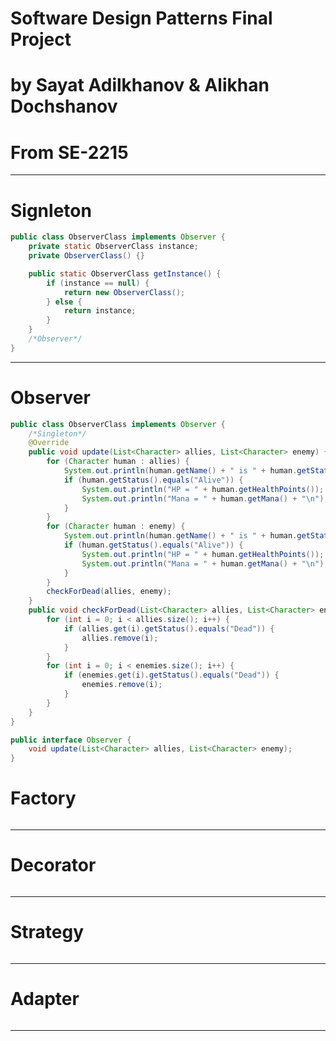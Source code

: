 # Software Design Patterns Final Project 
# by Sayat Adilkhanov & Alikhan Dochshanov
# From SE-2215

---

# Signleton

```java
public class ObserverClass implements Observer {
    private static ObserverClass instance;
    private ObserverClass() {}

    public static ObserverClass getInstance() {
        if (instance == null) {
            return new ObserverClass();
        } else {
            return instance;
        }
    }
    /*Observer*/
}
```

---

# Observer

```java
public class ObserverClass implements Observer {
    /*Singleton*/
    @Override
    public void update(List<Character> allies, List<Character> enemy) {
        for (Character human : allies) {
            System.out.println(human.getName() + " is " + human.getStatus());
            if (human.getStatus().equals("Alive")) {
                System.out.println("HP = " + human.getHealthPoints());
                System.out.println("Mana = " + human.getMana() + "\n");
            }
        }
        for (Character human : enemy) {
            System.out.println(human.getName() + " is " + human.getStatus());
            if (human.getStatus().equals("Alive")) {
                System.out.println("HP = " + human.getHealthPoints());
                System.out.println("Mana = " + human.getMana() + "\n");
            }
        }
        checkForDead(allies, enemy);
    }
    public void checkForDead(List<Character> allies, List<Character> enemies) {
        for (int i = 0; i < allies.size(); i++) {
            if (allies.get(i).getStatus().equals("Dead")) {
                allies.remove(i);
            }
        }
        for (int i = 0; i < enemies.size(); i++) {
            if (enemies.get(i).getStatus().equals("Dead")) {
                enemies.remove(i);
            }
        }
    }
}

public interface Observer {
    void update(List<Character> allies, List<Character> enemy);
}
```


# Factory

```java
```

---

# Decorator

```java
```

---

# Strategy

```java
```

---

# Adapter

```java
```

---

```java
```

```java
```

```java
```

```java
```

```java
```

```java
```

```java
```

```java
```

